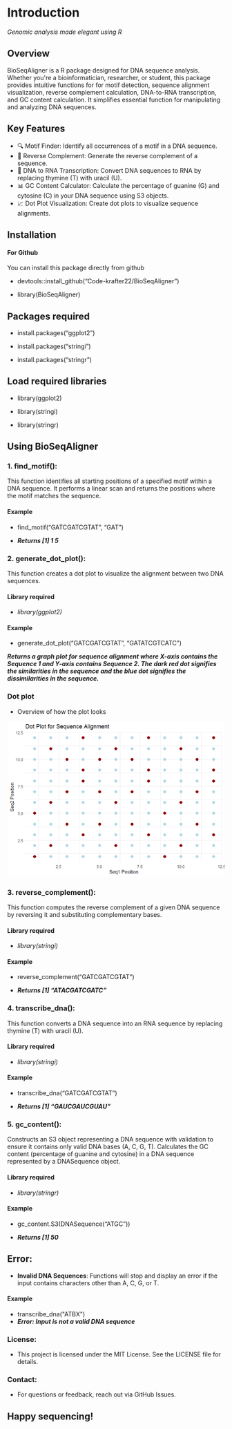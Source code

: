 # **Introduction**
*Genomic analysis made elegant using R*

## **Overview**

BioSeqAligner is a R package designed for DNA sequence analysis. Whether you're a bioinformatician, 
researcher, or student, this package provides intuitive functions 
for for motif detection, sequence alignment
visualization, reverse complement calculation, DNA-to-RNA transcription,
and GC content calculation. It simplifies essential function for manipulating and analyzing DNA sequences.

## **Key Features**


-   🔍 Motif Finder: Identify all occurrences of a motif in a DNA sequence.
-   🧬 Reverse Complement: Generate the reverse complement of a sequence.
-   🧪 DNA to RNA Transcription: Convert DNA sequences to RNA by replacing thymine (T) with uracil (U).
-   📊 GC Content Calculator: Calculate the percentage of guanine (G) and cytosine (C) in your DNA sequence using S3 objects.
-   📈 Dot Plot Visualization: Create dot plots to visualize sequence alignments.

## **Installation**

#### **For Github**

You can install this package directly from github

-   devtools::install_github(“Code-krafter22/BioSeqAligner”)

-   library(BioSeqAligner)

## **Packages required**

-   install.packages(“ggplot2”)

-   install.packages(“stringi”)

-   install.packages(“stringr”)

## **Load required libraries**

-   library(ggplot2)

-   library(stringi)

-   library(stringr)

## **Using BioSeqAligner**

### 1. **find_motif()**:

This function identifies all starting positions of a specified motif
within a DNA sequence. It performs a linear scan and returns the
positions where the motif matches the sequence.


#### **Example**

-   find_motif(“GATCGATCGTAT”, “GAT”)

-   ***Returns [1] 1 5***

### 2. **generate_dot_plot()**:

This function creates a dot plot to visualize the alignment between two
DNA sequences.

#### **Library required**

-   *library(ggplot2)*

#### **Example**

-   generate_dot_plot(“GATCGATCGTAT”, “GATATCGTCATC”)

***Returns a graph plot for sequence alignment where X-axis
contains the Sequence 1 and Y-axis contains Sequence 2. The dark red dot
signifies the similarities in the sequence and the blue dot signifies
the dissimilarities in the sequence.***

### **Dot plot**

-  Overview of how the plot looks

![](README_files/figure-markdown_strict/dot-plot-1.png)

### 3. **reverse_complement()**:

This function computes the reverse complement of a given DNA sequence by
reversing it and substituting complementary bases.

#### **Library required**

-   *library(stringi)*

#### **Example**

-   reverse_complement(“GATCGATCGTAT”)

-   ***Returns [1] “ATACGATCGATC”***

### 4. **transcribe\_dna()**:

This function converts a DNA sequence into an RNA sequence by replacing
thymine (T) with uracil (U).

#### **Library required**

-   *library(stringi)*

#### **Example**

-    transcribe_dna(“GATCGATCGTAT”)

-    ***Returns [1] “GAUCGAUCGUAU”***

### 5. **gc_content()**:

Constructs an S3 object representing a DNA sequence with validation to
ensure it contains only valid DNA bases (A, C, G, T). Calculates the GC
content (percentage of guanine and cytosine) in a DNA sequence
represented by a DNASequence object.

#### **Library required**

-   *library(stringr)*

#### **Example**

-   gc_content.S3(DNASequence(“ATGC”))

-   ***Returns [1] 50***

## **Error**:

-    **Invalid DNA Sequences**: Functions will stop and display an error if the input contains characters other than A, C, G, or T.

#### **Example**

-   transcribe_dna("ATBX")
-   ***Error: Input is not a valid DNA sequence***

### **License**:

-   This project is licensed under the MIT License. See the LICENSE file for details.

### **Contact**:

-   For questions or feedback, reach out via GitHub Issues.

## **Happy sequencing!** 
